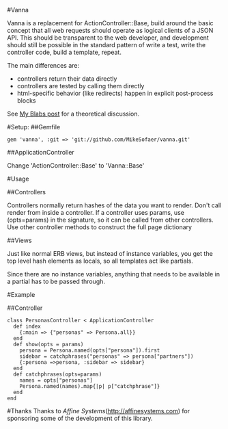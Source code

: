 #Vanna

Vanna is a replacement for ActionController::Base, build around the basic concept that all web requests should operate as logical clients of a JSON API.
This should be transparent to the web developer, and development should still be possible in the standard
pattern of write a test, write the controller code, build a template, repeat.

The main differences are:

- controllers return their data directly
- controllers are tested by calling them directly
- html-specific behavior (like redirects) happen in explicit post-process blocks

See [My Blabs post](http://pivotallabs.com/users/msofaer/blog/articles/1423-presenters-and-logical-apis/) for a theoretical discussion.

#Setup:
##Gemfile

    gem 'vanna', :git => 'git://github.com/MikeSofaer/vanna.git'

##ApplicationController

Change 'ActionController::Base' to 'Vanna::Base'

#Usage

##Controllers

Controllers normally return hashes of the data you want to render.  Don't call render from inside a controller.  If a controller uses params, use (opts=params) in the signature, so it can be called from other controllers.  Use other controller methods to construct the full page dictionary

##Views

Just like normal ERB views, but instead of instance variables, you get the top level hash elements as locals, so all templates act like partials.

Since there are no instance variables, anything that needs to be available in a partial has to be passed through.

#Example

##Controller

    class PersonasController < ApplicationController
      def index
        {:main => {"personas" => Persona.all}}
      end
      def show(opts = params)
        persona = Persona.named(opts["persona"]).first
        sidebar = catchphrases("personas" => persona["partners"])
        {:persona =>persona, :sidebar => sidebar}
      end
      def catchphrases(opts=params)
        names = opts["personas"]
        Persona.named(names).map{|p| p["catchphrase"]}
      end
    end

#Thanks
Thanks to *Affine Systems*(http://affinesystems.com) for sponsoring some of the development of this library.